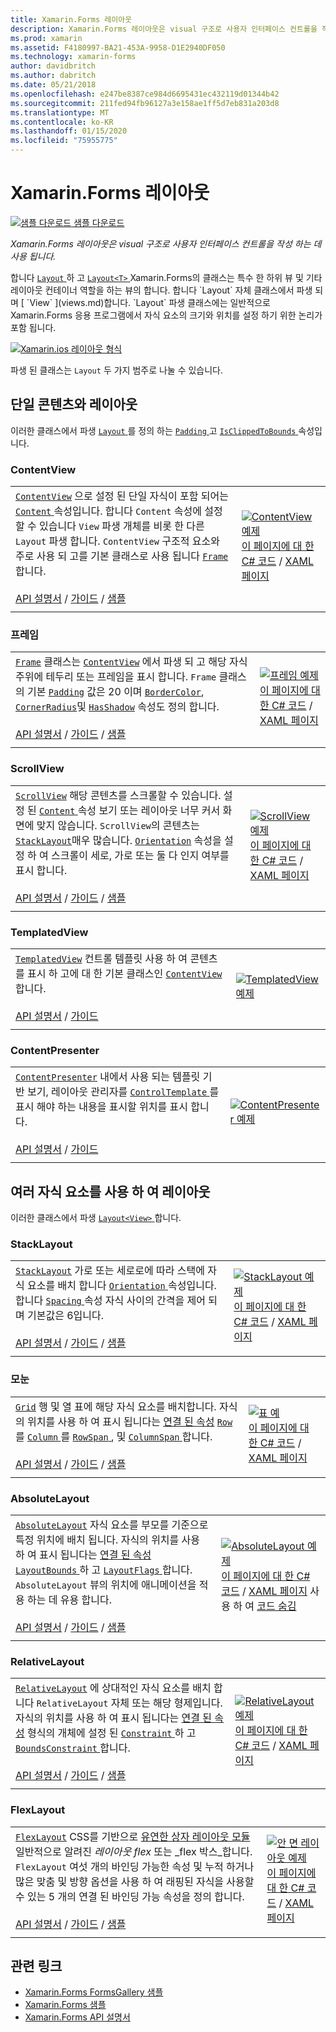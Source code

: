 ```yaml
---
title: Xamarin.Forms 레이아웃
description: Xamarin.Forms 레이아웃은 visual 구조로 사용자 인터페이스 컨트롤을 작성 하는 데 사용 됩니다. 이 문서에서는 Xamarin.Forms에 포함 된 레이아웃을 나열 합니다.
ms.prod: xamarin
ms.assetid: F4180997-BA21-453A-9958-D1E2940DF050
ms.technology: xamarin-forms
author: davidbritch
ms.author: dabritch
ms.date: 05/21/2018
ms.openlocfilehash: e247be8387ce984d6695431ec432119d01344b42
ms.sourcegitcommit: 211fed94fb96127a3e158ae1ff5d7eb831a203d8
ms.translationtype: MT
ms.contentlocale: ko-KR
ms.lasthandoff: 01/15/2020
ms.locfileid: "75955775"
---
```

# <a name="xamarinforms-layouts"></a>Xamarin.Forms 레이아웃

[![샘플 다운로드](~/media/shared/download.png) 샘플 다운로드](https://docs.microsoft.com/samples/xamarin/xamarin-forms-samples/formsgallery)

_Xamarin.Forms 레이아웃은 visual 구조로 사용자 인터페이스 컨트롤을 작성 하는 데 사용 됩니다._

합니다 [ `Layout` ](xref:Xamarin.Forms.Layout) 하 고 [ `Layout<T>` ](xref:Xamarin.Forms.Layout`1) Xamarin.Forms의 클래스는 특수 한 하위 뷰 및 기타 레이아웃 컨테이너 역할을 하는 뷰의 합니다. 합니다 `Layout` 자체 클래스에서 파생 되며 [ `View` ](views.md)합니다. `Layout` 파생 클래스에는 일반적으로 Xamarin.Forms 응용 프로그램에서 자식 요소의 크기와 위치를 설정 하기 위한 논리가 포함 됩니다.

[![Xamarin.ios 레이아웃 형식](layouts-images/layouts-sml.png "Xamarin.ios 레이아웃 형식")](layouts-images/layouts.png#lightbox "Xamarin.ios 레이아웃 형식")

파생 된 클래스는 `Layout` 두 가지 범주로 나눌 수 있습니다.

## <a name="layouts-with-single-content"></a>단일 콘텐츠와 레이아웃

이러한 클래스에서 파생 [ `Layout` ](xref:Xamarin.Forms.Layout)를 정의 하는 [ `Padding` ](xref:Xamarin.Forms.Layout.Padding) 고 [ `IsClippedToBounds` ](xref:Xamarin.Forms.Layout.IsClippedToBounds) 속성입니다.

<a name="contentView" />

### <a name="contentview"></a>ContentView

|     |     |
| --- | --- |
| [`ContentView`](xref:Xamarin.Forms.ContentView) 으로 설정 된 단일 자식이 포함 되어는 [ `Content` ](xref:Xamarin.Forms.ContentView.Content) 속성입니다. 합니다 `Content` 속성에 설정할 수 있습니다 `View` 파생 개체를 비롯 한 다른 `Layout` 파생 합니다. `ContentView` 구조적 요소와 주로 사용 되 고를 기본 클래스로 사용 됩니다 [ `Frame` ](#frame)합니다.<br /><br />[API 설명서](xref:Xamarin.Forms.ContentView) / [가이드](~/xamarin-forms/user-interface/layouts/contentview.md) / [샘플](https://docs.microsoft.com/samples/xamarin/xamarin-forms-samples/userinterface-cardview/) | [![ContentView 예제](layouts-images/ContentView.png "ContentView 예제")](layouts-images/ContentView-Large.png#lightbox "ContentView 예제")<br />[이 페이지에 대 한 C# 코드](https://github.com/xamarin/xamarin-forms-samples/blob/master/FormsGallery/FormsGallery/FormsGallery/CodeExamples/ContentViewDemoPage.cs) / [XAML 페이지](https://github.com/xamarin/xamarin-forms-samples/blob/master/FormsGallery/FormsGallery/FormsGallery/XamlExamples/ContentViewDemoPage.xaml) |
|     |     |

<a named="frame" />

### <a name="frame"></a>프레임

|     |     |
| --- | --- |
| [`Frame`](xref:Xamarin.Forms.Frame) 클래스는 [`ContentView`](#contentView) 에서 파생 되 고 해당 자식 주위에 테두리 또는 프레임을 표시 합니다. `Frame` 클래스의 기본 [`Padding`](xref:Xamarin.Forms.Layout.Padding) 값은 20 이며 [`BorderColor`](xref:Xamarin.Forms.Frame.BorderColor), [`CornerRadius`](xref:Xamarin.Forms.Frame.CornerRadius)및 [`HasShadow`](xref:Xamarin.Forms.Frame.HasShadow) 속성도 정의 합니다.<br /><br />[API 설명서](xref:Xamarin.Forms.Frame) / [가이드](~/xamarin-forms/user-interface/layouts/frame.md) / [샘플](https://docs.microsoft.com/samples/xamarin/xamarin-forms-samples/userinterface-frame/) | [![프레임 예제](layouts-images/Frame.png "프레임 예제")](layouts-images/Frame-Large.png#lightbox "프레임 예제")<br />[이 페이지에 대 한 C# 코드](https://github.com/xamarin/xamarin-forms-samples/blob/master/FormsGallery/FormsGallery/FormsGallery/CodeExamples/FrameDemoPage.cs) / [XAML 페이지](https://github.com/xamarin/xamarin-forms-samples/blob/master/FormsGallery/FormsGallery/FormsGallery/XamlExamples/FrameDemoPage.xaml) |
|     |     |

<a name="scrollView" />

### <a name="scrollview"></a>ScrollView

|     |     |
| --- | --- |
| [`ScrollView`](xref:Xamarin.Forms.ScrollView) 해당 콘텐츠를 스크롤할 수 있습니다. 설정 된 [ `Content` ](xref:Xamarin.Forms.ScrollView.Content) 속성 보기 또는 레이아웃 너무 커서 화면에 맞지 않습니다. `ScrollView`의 콘텐츠는 [`StackLayout`](#stackLayout)매우 많습니다. [`Orientation`](xref:Xamarin.Forms.ScrollView.Orientation) 속성을 설정 하 여 스크롤이 세로, 가로 또는 둘 다 인지 여부를 표시 합니다.<br /><br />[API 설명서](xref:Xamarin.Forms.ScrollView) / [가이드](~/xamarin-forms/user-interface/layouts/scroll-view.md) / [샘플](https://docs.microsoft.com/samples/xamarin/xamarin-forms-samples/userinterface-layout) | [![ScrollView 예제](layouts-images/ScrollView.png "ScrollView 예제")](layouts-images/ScrollView-Large.png#lightbox "ScrollView 예제")<br />[이 페이지에 대 한 C# 코드](https://github.com/xamarin/xamarin-forms-samples/blob/master/FormsGallery/FormsGallery/FormsGallery/CodeExamples/ScrollViewDemoPage.cs) / [XAML 페이지](https://github.com/xamarin/xamarin-forms-samples/blob/master/FormsGallery/FormsGallery/FormsGallery/XamlExamples/ScrollViewDemoPage.xaml) |
|     |     |

### <a name="templatedview"></a>TemplatedView

|     |     |
| --- | --- |
| [`TemplatedView`](xref:Xamarin.Forms.TemplatedView) 컨트롤 템플릿 사용 하 여 콘텐츠를 표시 하 고에 대 한 기본 클래스인 [ `ContentView` ](#contentView)합니다.<br /><br />[API 설명서](xref:Xamarin.Forms.TemplatedView) / [가이드](~/xamarin-forms/app-fundamentals/templates/control-template.md) | [![TemplatedView 예제](layouts-images/TemplatedView.png "TemplatedView 예제")](layouts-images/TemplatedView.png#lightbox "TemplatedView 예제") |
|     |     |

### <a name="contentpresenter"></a>ContentPresenter

|     |     |
| --- | --- |
| [`ContentPresenter`](xref:Xamarin.Forms.ContentPresenter) 내에서 사용 되는 템플릿 기반 보기, 레이아웃 관리자를 [ `ControlTemplate` ](xref:Xamarin.Forms.ControlTemplate) 를 표시 해야 하는 내용을 표시할 위치를 표시 합니다.<br /><br />[API 설명서](xref:Xamarin.Forms.ContentPresenter) / [가이드](~/xamarin-forms/app-fundamentals/templates/control-template.md) | [![ContentPresenter 예제](layouts-images/ContentPresenter.png "ContentPresenter 예제")](layouts-images/ContentPresenter.png#lightbox "ContentPresenter 예제") |
|     |     |

## <a name="layouts-with-multiple-children"></a>여러 자식 요소를 사용 하 여 레이아웃

이러한 클래스에서 파생 [ `Layout<View>` ](xref:Xamarin.Forms.Layout`1)합니다.

<a name="stackLayout" />

### <a name="stacklayout"></a>StackLayout

|     |     |
| --- | --- |
| [`StackLayout`](xref:Xamarin.Forms.StackLayout) 가로 또는 세로로에 따라 스택에 자식 요소를 배치 합니다 [ `Orientation` ](xref:Xamarin.Forms.StackLayout.Orientation) 속성입니다. 합니다 [ `Spacing` ](xref:Xamarin.Forms.StackLayout.Spacing) 속성 자식 사이의 간격을 제어 되며 기본값은 6입니다.<br /><br />[API 설명서](xref:Xamarin.Forms.StackLayout) / [가이드](~/xamarin-forms/user-interface/layouts/stack-layout.md) / [샘플](https://docs.microsoft.com/samples/xamarin/xamarin-forms-samples/userinterface-layout)| [![StackLayout 예제](layouts-images/StackLayout.png "StackLayout 예제")](layouts-images/StackLayout-Large.png#lightbox "StackLayout 예제")<br />[이 페이지에 대 한 C# 코드](https://github.com/xamarin/xamarin-forms-samples/blob/master/FormsGallery/FormsGallery/FormsGallery/CodeExamples/StackLayoutDemoPage.cs) / [XAML 페이지](https://github.com/xamarin/xamarin-forms-samples/blob/master/FormsGallery/FormsGallery/FormsGallery/XamlExamples/StackLayoutDemoPage.xaml) |
|     |     |

<a name="grid" />

### <a name="grid"></a>모눈

|     |     |
| --- | --- |
| [`Grid`](xref:Xamarin.Forms.Grid) 행 및 열 표에 해당 자식 요소를 배치합니다. 자식의 위치를 사용 하 여 표시 됩니다는 [연결 된 속성](~/xamarin-forms/xaml/attached-properties.md) [ `Row` ](xref:Xamarin.Forms.Grid.RowProperty)를 [ `Column` ](xref:Xamarin.Forms.Grid.ColumnProperty)를 [ `RowSpan` ](xref:Xamarin.Forms.Grid.RowSpanProperty), 및 [ `ColumnSpan` ](xref:Xamarin.Forms.Grid.ColumnSpanProperty)합니다.<br /><br />[API 설명서](xref:Xamarin.Forms.Grid) / [가이드](~/xamarin-forms/user-interface/layouts/grid.md) / [샘플](https://docs.microsoft.com/samples/xamarin/xamarin-forms-samples/userinterface-layout) | [![표 예](layouts-images/Grid.png "표 예")](layouts-images/Grid-Large.png#lightbox "표 예")<br />[이 페이지에 대 한 C# 코드](https://github.com/xamarin/xamarin-forms-samples/blob/master/FormsGallery/FormsGallery/FormsGallery/CodeExamples/GridDemoPage.cs) / [XAML 페이지](https://github.com/xamarin/xamarin-forms-samples/blob/master/FormsGallery/FormsGallery/FormsGallery/XamlExamples/GridDemoPage.xaml) |
|     |     |

### <a name="absolutelayout"></a>AbsoluteLayout

|     |     |
| --- | --- |
| [`AbsoluteLayout`](xref:Xamarin.Forms.AbsoluteLayout) 자식 요소를 부모를 기준으로 특정 위치에 배치 됩니다. 자식의 위치를 사용 하 여 표시 됩니다는 [연결 된 속성](~/xamarin-forms/xaml/attached-properties.md) [ `LayoutBounds` ](xref:Xamarin.Forms.AbsoluteLayout.LayoutBoundsProperty) 하 고 [ `LayoutFlags` ](xref:Xamarin.Forms.AbsoluteLayout.LayoutFlagsProperty)합니다. `AbsoluteLayout` 뷰의 위치에 애니메이션을 적용 하는 데 유용 합니다.<br /><br />[API 설명서](xref:Xamarin.Forms.AbsoluteLayout) / [가이드](~/xamarin-forms/user-interface/layouts/absolute-layout.md) / [샘플](https://docs.microsoft.com/samples/xamarin/xamarin-forms-samples/userinterface-layout) | [![AbsoluteLayout 예제](layouts-images/AbsoluteLayout.png "AbsoluteLayout 예제")](layouts-images/AbsoluteLayout-Large.png#lightbox "AbsoluteLayout 예제")<br />[이 페이지에 대 한 C# 코드](https://github.com/xamarin/xamarin-forms-samples/blob/master/FormsGallery/FormsGallery/FormsGallery/CodeExamples/AbsoluteLayoutdDemoPage.cs) / [XAML 페이지](https://github.com/xamarin/xamarin-forms-samples/blob/master/FormsGallery/FormsGallery/FormsGallery/XamlExamples/AbsoluteLayoutDemoPage.xaml) 사용 하 여 [코드 숨김](https://github.com/xamarin/xamarin-forms-samples/blob/master/FormsGallery/FormsGallery/FormsGallery/XamlExamples/AbsoluteLayoutDemoPage.xaml.cs) |
|     |     |

### <a name="relativelayout"></a>RelativeLayout

|     |     |
| --- | --- |
| [`RelativeLayout`](xref:Xamarin.Forms.RelativeLayout) 에 상대적인 자식 요소를 배치 합니다 `RelativeLayout` 자체 또는 해당 형제입니다. 자식의 위치를 사용 하 여 표시 됩니다는 [연결 된 속성](~/xamarin-forms/xaml/attached-properties.md) 형식의 개체에 설정 된 [ `Constraint` ](xref:Xamarin.Forms.Constraint) 하 고 [ `BoundsConstraint` ](xref:Xamarin.Forms.Constraint)합니다.<br /><br />[API 설명서](xref:Xamarin.Forms.RelativeLayout) / [가이드](~/xamarin-forms/user-interface/layouts/relative-layout.md) / [샘플](https://docs.microsoft.com/samples/xamarin/xamarin-forms-samples/userinterface-layout) | [![RelativeLayout 예제](layouts-images/RelativeLayout.png "RelativeLayout 예제")](layouts-images/RelativeLayout-Large.png#lightbox "RelativeLayout 예제")<br />[이 페이지에 대 한 C# 코드](https://github.com/xamarin/xamarin-forms-samples/blob/master/FormsGallery/FormsGallery/FormsGallery/CodeExamples/RelativeLayoutDemoPage.cs) / [XAML 페이지](https://github.com/xamarin/xamarin-forms-samples/blob/master/FormsGallery/FormsGallery/FormsGallery/XamlExamples/RelativeLayoutDemoPage.xaml) |
|     |     |

### <a name="flexlayout"></a>FlexLayout

|     |     |
| --- | --- |
| [`FlexLayout`](xref:Xamarin.Forms.FlexLayout) CSS를 기반으로 [유연한 상자 레이아웃 모듈](https://www.w3.org/TR/css-flexbox-1/)일반적으로 알려진 _레이아웃 flex_ 또는 _flex 박스_합니다. `FlexLayout` 여섯 개의 바인딩 가능한 속성 및 누적 하거나 많은 맞춤 및 방향 옵션을 사용 하 여 래핑된 자식을 사용할 수 있는 5 개의 연결 된 바인딩 가능 속성을 정의 합니다.<br /><br />[API 설명서](xref:Xamarin.Forms.FlexLayout) / [가이드](~/xamarin-forms/user-interface/layouts/flex-layout.md) / [샘플](https://docs.microsoft.com/samples/xamarin/xamarin-forms-samples/userinterface-flexlayoutdemos) | [![안 면 레이아웃 예제](layouts-images/FlexLayout.png "안 면 레이아웃 예제")](layouts-images/FlexLayout-Large.png#lightbox "안 면 레이아웃 예제")<br />[이 페이지에 대 한 C# 코드](https://github.com/xamarin/xamarin-forms-samples/blob/master/FormsGallery/FormsGallery/FormsGallery/CodeExamples/FlexLayoutDemoPage.cs) / [XAML 페이지](https://github.com/xamarin/xamarin-forms-samples/blob/master/FormsGallery/FormsGallery/FormsGallery/XamlExamples/FlexLayoutDemoPage.xaml) |
|     |     |

## <a name="related-links"></a>관련 링크

- [Xamarin.Forms FormsGallery 샘플](https://docs.microsoft.com/samples/xamarin/xamarin-forms-samples/formsgallery)
- [Xamarin.Forms 샘플](https://docs.microsoft.com/samples/browse/?products=xamarin&term=Xamarin.Forms)
- [Xamarin.Forms API 설명서](https://docs.microsoft.com/dotnet/api/xamarin.forms?view=xamarin-forms)
